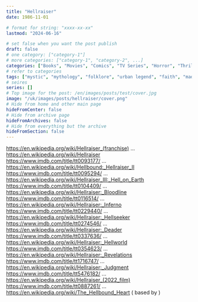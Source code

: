 ```yaml
---
title: "Hellraiser"
date: 1986-11-01

# format for string: "xxxx-xx-xx"
lastmod: "2024-06-16"

# set false when you want the post publish
draft: false
# one category: ["category-1"]
# more categories: ["category-1", "category-2", ...]
categories: ["Books", "Movies", "Comics", "TV Series", "Horror", "Thriller", "Crime", "Splatterpunk"]
# refer to categories
tags: ["mystic", "mythology", "folklore", "urban legend", "faith", "madness", "necro fetishism", "clive barker"]
# seires
series: []
# Top image for the post: /en/images/posts/test/cover.jpg
image: "/uk/images/posts/hellraiser/cover.png"
# Hide from home and other main page
hideFromCenter: false
# Hide from archive page
hideFromArchives: false
# Hide from everything but the archive
hideFromSection: false
---
```

https://en.wikipedia.org/wiki/Hellraiser_(franchise)
...
https://en.wikipedia.org/wiki/Hellraiser
https://www.imdb.com/title/tt0093177/
...
https://en.wikipedia.org/wiki/Hellbound:_Hellraiser_II
https://www.imdb.com/title/tt0095294/
...
https://en.wikipedia.org/wiki/Hellraiser_III:_Hell_on_Earth
https://www.imdb.com/title/tt0104409/
...
https://en.wikipedia.org/wiki/Hellraiser:_Bloodline
https://www.imdb.com/title/tt0116514/
...
https://en.wikipedia.org/wiki/Hellraiser:_Inferno
https://www.imdb.com/title/tt0229440/
...
https://en.wikipedia.org/wiki/Hellraiser:_Hellseeker
https://www.imdb.com/title/tt0274546/
...
https://en.wikipedia.org/wiki/Hellraiser:_Deader
https://www.imdb.com/title/tt0337636/
...
https://en.wikipedia.org/wiki/Hellraiser:_Hellworld
https://www.imdb.com/title/tt0354623/
...
https://en.wikipedia.org/wiki/Hellraiser:_Revelations
https://www.imdb.com/title/tt1716747/
...
https://en.wikipedia.org/wiki/Hellraiser:_Judgment
https://www.imdb.com/title/tt5476182/
...
https://en.wikipedia.org/wiki/Hellraiser_(2022_film)
https://www.imdb.com/title/tt0887261/
...
https://en.wikipedia.org/wiki/The_Hellbound_Heart ( based by )
<!--more-->